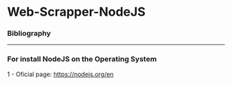 # Web-Scrapper-NodeJS


### Bibliography
--------------------------------------------------------------------
### For install NodeJS on the Operating System


1 - Oficial page: https://nodejs.org/en

